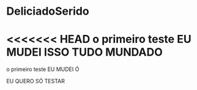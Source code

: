 ﻿# DeliciadoSerido
<<<<<<< HEAD
o primeiro teste 
EU MUDEI ISSO
TUDO MUNDADO
=======
o primeiro teste
EU MUDEI Ó 

EU QUERO SÓ TESTAR
